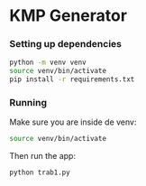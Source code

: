 
# KMP Generator

### Setting up dependencies

```sh
python -m venv venv
source venv/bin/activate
pip install -r requirements.txt
```

### Running

Make sure you are inside de venv:

```sh
source venv/bin/activate
```

Then run the app:
```sh
python trab1.py
```
